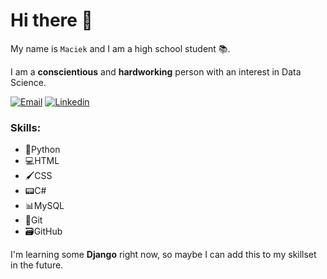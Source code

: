 # Hi there 👋
My name is ``Maciek`` and I am a high school student 📚.

I am a **conscientious** and **hardworking** person with an interest in Data Science. 

[![Email](https://img.shields.io/badge/%20-Email-black?color=14171A&labelColor=ef5350&logo=gmail&logoColor=ffffff)](mailto:maciejmalachowski1@gmail.com)
[![Linkedin](https://img.shields.io/badge/%20-Linkedin-black?color=14171A&labelColor=212121&logo=linkedin&logoColor=0e76a8)](https://www.linkedin.com/in/maciej-małachowski-749577228/)

### Skills:
 - 🐍Python
 - 💻HTML
 - 🖌CSS
 - 📟C#
 - 📊MySQL
 - 💾Git
 - 🗃GitHub

I'm learning some **Django** right now, so maybe I can add this to my skillset in the future.
